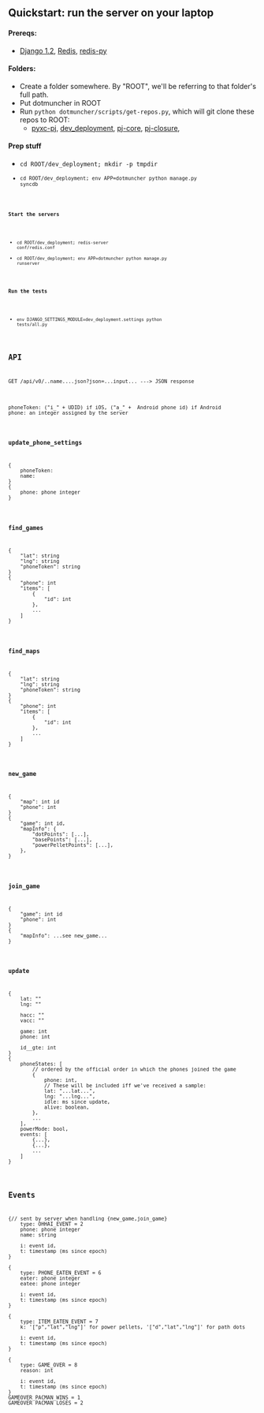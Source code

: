 ## Quickstart: run the server on your laptop

#### Prereqs:

* [Django 1.2](#TODO), [Redis](#TODO), [redis-py](http://github.com/andymccurdy/redis-py)

#### Folders:

* Create a folder somewhere. By "ROOT", we'll be referring to that folder's full path.
* Put dotmuncher in ROOT
* Run <code>python dotmuncher/scripts/get-repos.py</code>, which will git clone these repos to ROOT:
    * [pyxc-pj](http://github.com/andrewschaaf/pyxc-pj), [dev_deployment](http://github.com/andrewschaaf/dev_deployment), [pj-core](http://github.com/andrewschaaf/pj-core), [pj-closure](http://github.com/andrewschaaf/pj-closure),

#### Prep stuff

* <code>cd ROOT/dev_deployment; mkdir -p tmpdir
* <code>cd ROOT/dev_deployment; env APP=dotmuncher python manage.py syncdb

#### Start the servers

* <code>cd ROOT/dev_deployment; redis-server conf/redis.conf</code>
* <code>cd ROOT/dev_deployment; env APP=dotmuncher python manage.py runserver</code>

#### Run the tests

* <code>env DJANGO\_SETTINGS\_MODULE=dev\_deployment.settings python tests/all.py</code>

## API

<pre>GET /api/v0/..name....json?json=...input... ---> JSON response</pre>

<pre>phoneToken: ("i_" + UDID) if iOS, ("a_" +  Android phone id) if Android
phone: an integer assigned by the server</pre>


### update\_phone\_settings

<pre>{
    phoneToken: 
    name: 
}
{
    phone: phone integer
}</pre>

### find_games

<pre>{
    "lat": string
    "lng": string
    "phoneToken": string
}
{
    "phone": int
    "items": [
        {
            "id": int
        },
        ...
    ]
}</pre>

### find_maps

<pre>{
    "lat": string
    "lng": string
    "phoneToken": string
}
{
    "phone": int
    "items": [
        {
            "id": int
        },
        ...
    ]
}</pre>


### new_game
<pre>{
    "map": int id
    "phone": int
}
{
    "game": int id,
    "mapInfo": {
        "dotPoints": [...],
        "basePoints": [...],
        "powerPelletPoints": [...],
    },
}</pre>

### join_game
<pre>{
    "game": int id
    "phone": int
}
{
    "mapInfo": ...see new_game...
}</pre>

### update

<pre>{
    lat: ""
    lng: ""
    
    hacc: ""
    vacc: ""
    
    game: int
    phone: int
    
    id__gte: int
}
{
    phoneStates: [
        // ordered by the official order in which the phones joined the game
        {
            phone: int,
            // These will be included iff we've received a sample:
            lat: "...lat...",
            lng: "...lng...",
            idle: ms since update,
            alive: boolean,
        },
        ...
    ],
    powerMode: bool,
    events: [
        {...},
        {...},
        ...
    ]
}</pre>

## Events

<pre>{// sent by server when handling {new_game,join_game}
    type: OHHAI_EVENT = 2
    phone: phone integer
    name: string
    
    i: event id,
    t: timestamp (ms since epoch)
}

{
    type: PHONE_EATEN_EVENT = 6
    eater: phone integer
    eatee: phone integer
    
    i: event id,
    t: timestamp (ms since epoch)
}

{
    type: ITEM_EATEN_EVENT = 7
    k: '["p","lat","lng"]' for power pellets, '["d","lat","lng"]' for path dots
    
    i: event id,
    t: timestamp (ms since epoch)
}

{
    type: GAME_OVER = 8
    reason: int
    
    i: event id,
    t: timestamp (ms since epoch)
}
GAMEOVER_PACMAN_WINS = 1
GAMEOVER_PACMAN_LOSES = 2</pre>
